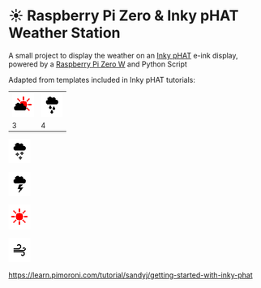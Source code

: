 # :sunny:    Raspberry Pi Zero & Inky pHAT Weather Station

A small project to display the weather on an [Inky pHAT](https://shop.pimoroni.com/products/inky-phat?variant=12549254217811) e-ink display, powered by a [Raspberry Pi Zero W](https://www.raspberrypi.org/products/raspberry-pi-zero-w/) and Python Script

Adapted from templates included in Inky pHAT tutorials:
<table>
    <tr>
      <td><img src="https://github.com/DanMiles1/Weather-Station/blob/master/resources/icon-cloud.png?raw=true" alt="Cloud Icon" title="Cloudy" /></td>
      <td><img src="https://github.com/DanMiles1/Weather-Station/blob/master/resources/icon-rain.png?raw=true" alt="Rain Icon" title="Rainy" /></td>
    </tr>
    <tr>
      <td>3</td>
      <td>4</td>
    </tr>
  </table>
    
  
  
  
<p></p>

<p></p>

<p><img src="https://github.com/DanMiles1/Weather-Station/blob/master/resources/icon-snow.png?raw=true" alt="Snow Icon" title="Snowy" /></p>

<p><img src="https://github.com/DanMiles1/Weather-Station/blob/master/resources/icon-storm.png?raw=true" alt="Storm Icon" title="Stormy" /></p>

<p><img src="https://github.com/DanMiles1/Weather-Station/blob/master/resources/icon-sun.png?raw=true" alt="Sun Icon" title="Sunny" /></p>

<p><img src="https://github.com/DanMiles1/Weather-Station/blob/master/resources/icon-wind.png?raw=true" alt="Wind Icon" title="Windy" /></p>

https://learn.pimoroni.com/tutorial/sandyj/getting-started-with-inky-phat
